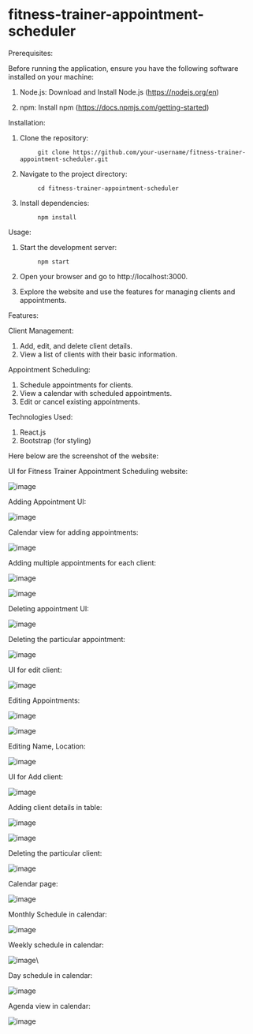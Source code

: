 # fitness-trainer-appointment-scheduler

Prerequisites:

Before running the application, ensure you have the following software installed on your machine:

1) Node.js: Download and Install Node.js (https://nodejs.org/en)

2) npm: Install npm (https://docs.npmjs.com/getting-started)

Installation:

1) Clone the repository:
    
            git clone https://github.com/your-username/fitness-trainer-appointment-scheduler.git
            
2) Navigate to the project directory:
    
            cd fitness-trainer-appointment-scheduler
            
3) Install dependencies:
    
            npm install

Usage:

1) Start the development server:

            npm start
            
2) Open your browser and go to http://localhost:3000.
   
3) Explore the website and use the features for managing clients and appointments.

Features:

Client Management:

1) Add, edit, and delete client details.
2) View a list of clients with their basic information.

Appointment Scheduling:

1) Schedule appointments for clients.
2) View a calendar with scheduled appointments.
3) Edit or cancel existing appointments.

Technologies Used:

1) React.js
2) Bootstrap (for styling)

Here below are the screenshot of the website:

UI for Fitness Trainer Appointment Scheduling website: 

![image](https://github.com/dhivyasoundar/fitness-trainer-appointment-scheduler/assets/39046735/a29920b2-f368-4dc4-ba94-530851af3a2a)

Adding Appointment UI:

 ![image](https://github.com/dhivyasoundar/fitness-trainer-appointment-scheduler/assets/39046735/9ae04f96-f17d-4cf4-8388-9defb84c4183)

Calendar view for adding appointments:

 ![image](https://github.com/dhivyasoundar/fitness-trainer-appointment-scheduler/assets/39046735/e8012525-990f-477a-9874-766aa78dd6b1)


Adding multiple appointments for each client:
 
 ![image](https://github.com/dhivyasoundar/fitness-trainer-appointment-scheduler/assets/39046735/8c1b0819-af92-4b49-bbcd-9b31a56bc397)

![image](https://github.com/dhivyasoundar/fitness-trainer-appointment-scheduler/assets/39046735/43c4441a-866a-46e3-88eb-0649759b5fce)

Deleting appointment UI:

![image](https://github.com/dhivyasoundar/fitness-trainer-appointment-scheduler/assets/39046735/dc384ac2-389e-4e19-a8c3-3c6c34c14232)

Deleting the particular appointment:

 ![image](https://github.com/dhivyasoundar/fitness-trainer-appointment-scheduler/assets/39046735/c431e9c5-0f58-4e0c-8076-66d1852be423)

UI for edit client:
 
![image](https://github.com/dhivyasoundar/fitness-trainer-appointment-scheduler/assets/39046735/4a3b2d9a-2d25-46cd-ab9e-6ae2090cb27d)

Editing Appointments:

![image](https://github.com/dhivyasoundar/fitness-trainer-appointment-scheduler/assets/39046735/7a40de59-be39-45c8-ba6a-b9cc63c0e2a3)

![image](https://github.com/dhivyasoundar/fitness-trainer-appointment-scheduler/assets/39046735/a1fceab0-ed6a-483e-bebb-d39080b797b2)


Editing Name, Location:

![image](https://github.com/dhivyasoundar/fitness-trainer-appointment-scheduler/assets/39046735/d7309e6b-0bce-4368-b8d3-7c9b9d37a4fc)

UI for Add client:

 ![image](https://github.com/dhivyasoundar/fitness-trainer-appointment-scheduler/assets/39046735/469e9679-41d0-418f-bb8c-6f09b3769245)

Adding client details in table:
 
![image](https://github.com/dhivyasoundar/fitness-trainer-appointment-scheduler/assets/39046735/d497bdc1-153e-4243-8810-3b8abac78331)

![image](https://github.com/dhivyasoundar/fitness-trainer-appointment-scheduler/assets/39046735/3b396ac0-777c-4b3f-b0a6-af35cada6dc6)

Deleting the particular client:
 
![image](https://github.com/dhivyasoundar/fitness-trainer-appointment-scheduler/assets/39046735/a05d1f5b-7acd-42d6-a40a-f09ebafb6477)

Calendar page:

![image](https://github.com/dhivyasoundar/fitness-trainer-appointment-scheduler/assets/39046735/c976eab1-ef7a-4925-a03d-488c65b0e918)

Monthly Schedule in calendar:

![image](https://github.com/dhivyasoundar/fitness-trainer-appointment-scheduler/assets/39046735/5b0ae61f-ccc7-4f84-8d35-e90d8991372a)

Weekly schedule in calendar:
 
![image](https://github.com/dhivyasoundar/fitness-trainer-appointment-scheduler/assets/39046735/ebbaa8d4-e6f1-46f9-92c3-bbdb1b768b53)\

Day schedule in calendar:
 
![image](https://github.com/dhivyasoundar/fitness-trainer-appointment-scheduler/assets/39046735/2cb1dc56-89ec-429a-92c7-1b9b0a49590b)

Agenda view in calendar:
 
![image](https://github.com/dhivyasoundar/fitness-trainer-appointment-scheduler/assets/39046735/026d8327-43d0-4733-9e38-981d4e100d8f)

